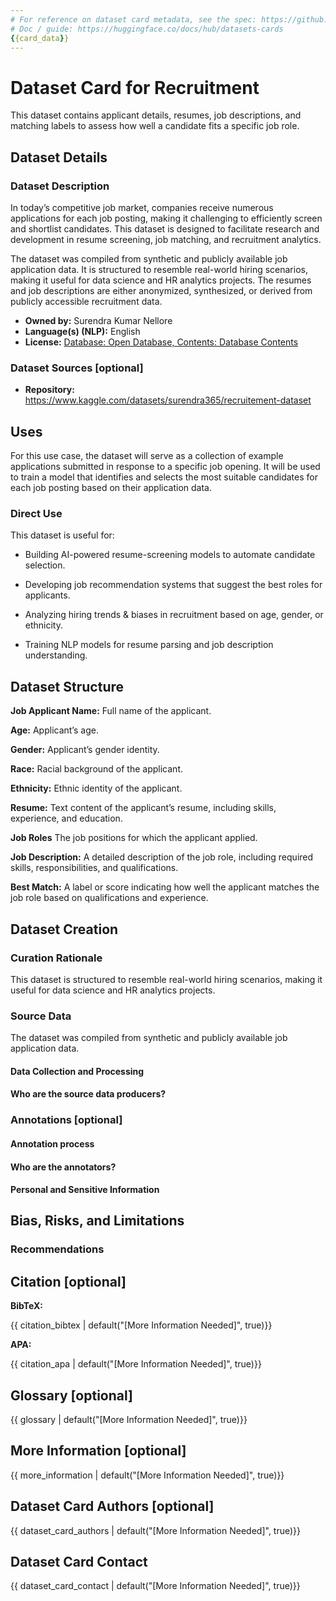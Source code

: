 ```yaml
---
# For reference on dataset card metadata, see the spec: https://github.com/huggingface/hub-docs/blob/main/datasetcard.md?plain=1
# Doc / guide: https://huggingface.co/docs/hub/datasets-cards
{{card_data}}
---
```


# Dataset Card for Recruitment

<!-- Provide a quick summary of the dataset. -->

This dataset contains applicant details, resumes, job descriptions, and matching labels to assess how well a candidate fits a specific job role.

## Dataset Details

### Dataset Description

<!-- Provide a longer summary of what this dataset is. -->

In today’s competitive job market, companies receive numerous applications for each job posting, making it challenging to efficiently screen and shortlist candidates. This dataset is designed to facilitate research and development in resume screening, job matching, and recruitment analytics.

The dataset was compiled from synthetic and publicly available job application data. It is structured to resemble real-world hiring scenarios, making it useful for data science and HR analytics projects. The resumes and job descriptions are either anonymized, synthesized, or derived from publicly accessible recruitment data.

- **Owned by:** Surendra Kumar Nellore
- **Language(s) (NLP):** English
- **License:** [Database: Open Database, Contents: Database Contents](https://opendatacommons.org/licenses/dbcl/1-0/)

### Dataset Sources [optional]

<!-- Provide the basic links for the dataset. -->

- **Repository:** https://www.kaggle.com/datasets/surendra365/recruitement-dataset

## Uses

<!-- Address questions around how the dataset is intended to be used. -->

For this use case, the dataset will serve as a collection of example applications submitted in response to a specific job opening. It will be used to train a model that identifies and selects the most suitable candidates for each job posting based on their application data.

### Direct Use

<!-- This section describes suitable use cases for the dataset. -->

This dataset is useful for:

- Building AI-powered resume-screening models to automate candidate selection.

- Developing job recommendation systems that suggest the best roles for applicants.

- Analyzing hiring trends & biases in recruitment based on age, gender, or ethnicity.

- Training NLP models for resume parsing and job description understanding.

<!--### Out-of-Scope Use>

<!-- This section addresses misuse, malicious use, and uses that the dataset will not work well for. -->



## Dataset Structure

<!-- This section provides a description of the dataset fields, and additional information about the dataset structure such as criteria used to create the splits, relationships between data points, etc. -->

**Job Applicant Name:** Full name of the applicant.

**Age:** Applicant’s age.

**Gender:** Applicant’s gender identity.

**Race:** Racial background of the applicant.

**Ethnicity:** Ethnic identity of the applicant.

**Resume:** Text content of the applicant’s resume, including skills, experience, and education.

**Job Roles** The job positions for which the applicant applied.

**Job Description:** A detailed description of the job role, including required skills, responsibilities, and qualifications.

**Best Match:** A label or score indicating how well the applicant matches the job role based on qualifications and experience.

## Dataset Creation

### Curation Rationale

<!-- Motivation for the creation of this dataset. -->

This dataset is structured to resemble real-world hiring scenarios, making it useful for data science and HR analytics projects.

### Source Data

<!-- This section describes the source data (e.g. news text and headlines, social media posts, translated sentences, ...). -->

The dataset was compiled from synthetic and publicly available job application data.

#### Data Collection and Processing

<!-- This section describes the data collection and processing process such as data selection criteria, filtering and normalization methods, tools and libraries used, etc. -->

#### Who are the source data producers?

<!-- This section describes the people or systems who originally created the data. It should also include self-reported demographic or identity information for the source data creators if this information is available. -->


### Annotations [optional]

<!-- If the dataset contains annotations which are not part of the initial data collection, use this section to describe them. -->

#### Annotation process

<!-- This section describes the annotation process such as annotation tools used in the process, the amount of data annotated, annotation guidelines provided to the annotators, interannotator statistics, annotation validation, etc. -->


#### Who are the annotators?

<!-- This section describes the people or systems who created the annotations. -->

#### Personal and Sensitive Information

<!-- State whether the dataset contains data that might be considered personal, sensitive, or private (e.g., data that reveals addresses, uniquely identifiable names or aliases, racial or ethnic origins, sexual orientations, religious beliefs, political opinions, financial or health data, etc.). If efforts were made to anonymize the data, describe the anonymization process. -->



## Bias, Risks, and Limitations

<!-- This section is meant to convey both technical and sociotechnical limitations. -->


### Recommendations

<!-- This section is meant to convey recommendations with respect to the bias, risk, and technical limitations. -->



## Citation [optional]

<!-- If there is a paper or blog post introducing the dataset, the APA and Bibtex information for that should go in this section. -->

**BibTeX:**

{{ citation_bibtex | default("[More Information Needed]", true)}}

**APA:**

{{ citation_apa | default("[More Information Needed]", true)}}

## Glossary [optional]

<!-- If relevant, include terms and calculations in this section that can help readers understand the dataset or dataset card. -->

{{ glossary | default("[More Information Needed]", true)}}

## More Information [optional]

{{ more_information | default("[More Information Needed]", true)}}

## Dataset Card Authors [optional]

{{ dataset_card_authors | default("[More Information Needed]", true)}}

## Dataset Card Contact

{{ dataset_card_contact | default("[More Information Needed]", true)}}
